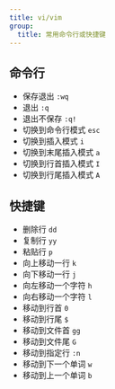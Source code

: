 ```yaml
---
title: vi/vim
group:
  title: 常用命令行或快捷键
---
```


## 命令行

- 保存退出 `:wq`
- 退出 `:q`
- 退出不保存 `:q!`
- 切换到命令行模式 `esc`
- 切换到插入模式 `i`
- 切换到末尾插入模式 `a`
- 切换到行首插入模式 `I`
- 切换到行尾插入模式 `A`

## 快捷键

- 删除行 `dd`
- 复制行 `yy`
- 粘贴行 `p`
- 向上移动一行 `k`
- 向下移动一行 `j`
- 向左移动一个字符 `h`
- 向右移动一个字符 `l`
- 移动到行首 `0`
- 移动到行尾 `$`
- 移动到文件首 `gg`
- 移动到文件尾 `G`
- 移动到指定行 `:n`
- 移动到下一个单词 `w`
- 移动到上一个单词 `b`
